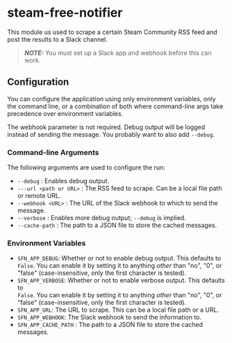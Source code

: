 # steam-free-notifier

This module us used to scrape a certain Steam Community RSS feed and post
the results to a Slack channel.

> **_NOTE:_**  You must set up a Slack app and webhook before this can work.

## Configuration

You can configure the application using only environment variables, only the
command line, or a combination of both where command-line args take precedence
over environment variables.

The webhook parameter is not required.  Debug output will be logged instead of
sending the message.  You probably want to also add `--debug`.

### Command-line Arguments
The following arguments are used to configure the run:

*   `--debug` : Enables debug output.
*   `---url <path or URL>` : The RSS feed to scrape.  Can be a local file path  
    or remote URL.
*   `--webhook <URL>` : The URL of the Slack webhook to which to send the message.
*   `--verbose` : Enables more debug output; `--debug` is implied.
*   `--cache-path` : The path to a JSON file to store the cached messages.

### Environment Variables

*   `SFN_APP_DEBUG`: Whether or not to enable debug output.  This defaults to  
    `False`.  You can enable it by setting it to anything _other_ than "no", "0",
    or "false" (case-insensitive, only the first character is tested).
*   `SFN_APP_VERBOSE`: Whether or not to enable verbose output.  This defaults to  
    `False`.  You can enable it by setting it to anything _other_ than "no", "0",
    or "false" (case-insensitive, only the first character is tested).
*   `SFN_APP_URL`: The URL to scrape.  This can be a local file path 
    or a URL.
*   `SFN_APP_WEBHOOK`: The Slack webhook to send the information to.
*   `SFN_APP_CACHE_PATH` : The path to a JSON file to store the cached messages.
